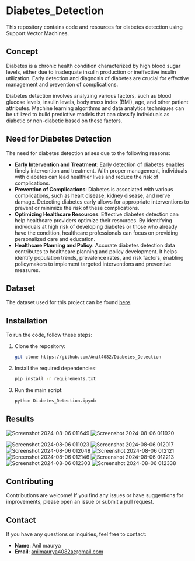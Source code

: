# Diabetes_Detection


This repository contains code and resources for diabetes detection using Support Vector Machines.

## Concept

Diabetes is a chronic health condition characterized by high blood sugar levels, either due to inadequate insulin production or ineffective insulin utilization. Early detection and diagnosis of diabetes are crucial for effective management and prevention of complications.

Diabetes detection involves analyzing various factors, such as blood glucose levels, insulin levels, body mass index (BMI), age, and other patient attributes. Machine learning algorithms and data analytics techniques can be utilized to build predictive models that can classify individuals as diabetic or non-diabetic based on these factors.

## Need for Diabetes Detection

The need for diabetes detection arises due to the following reasons:

- **Early Intervention and Treatment**: Early detection of diabetes enables timely intervention and treatment. With proper management, individuals with diabetes can lead healthier lives and reduce the risk of complications.
- **Prevention of Complications**: Diabetes is associated with various complications, such as heart disease, kidney disease, and nerve damage. Detecting diabetes early allows for appropriate interventions to prevent or minimize the risk of these complications.
- **Optimizing Healthcare Resources**: Effective diabetes detection can help healthcare providers optimize their resources. By identifying individuals at high risk of developing diabetes or those who already have the condition, healthcare professionals can focus on providing personalized care and education.
- **Healthcare Planning and Policy**: Accurate diabetes detection data contributes to healthcare planning and policy development. It helps identify population trends, prevalence rates, and risk factors, enabling policymakers to implement targeted interventions and preventive measures.

## Dataset

The dataset used for this project can be found [here](https://www.kaggle.com/datasets/uciml/pima-indians-diabetes-database).

## Installation

To run the code, follow these steps:

1. Clone the repository:

    ```bash
    git clone https://github.com/Anil4082/Diabetes_Detection
    ```

2. Install the required dependencies:

    ```bash
    pip install -r requirements.txt
    ```

3. Run the main script:

    ```bash
    python Diabetes_Detection.ipynb
    ```

## Results


![Screenshot 2024-08-06 011649](https://github.com/user-attachments/assets/43f40831-e391-4e70-8051-e8c3067bbfc4)
![Screenshot 2024-08-06 011920](https://github.com/user-attachments/assets/0df7164b-d214-47b5-ac8c-604f8aacdf91)

![Screenshot 2024-08-06 011023](https://github.com/user-attachments/assets/5587d44c-b142-4bd8-830f-17e5055e67c8)
![Screenshot 2024-08-06 012017](https://github.com/user-attachments/assets/9253a77d-3706-410e-beb7-cbaaac93c429)
![Screenshot 2024-08-06 012048](https://github.com/user-attachments/assets/9d1c41d9-62ed-4a4a-980d-fcda3bc1355d)
![Screenshot 2024-08-06 012121](https://github.com/user-attachments/assets/c34f8434-0e90-4d9b-b0c9-b3572d819cee)
![Screenshot 2024-08-06 012146](https://github.com/user-attachments/assets/be873243-3613-48af-8d1c-b7f937308299)
![Screenshot 2024-08-06 012213](https://github.com/user-attachments/assets/ed241e6a-e388-4da3-859b-86a55f3f72e8)
![Screenshot 2024-08-06 012303](https://github.com/user-attachments/assets/14e0dbed-98a0-46b0-8444-7b6dd857402e)
![Screenshot 2024-08-06 012338](https://github.com/user-attachments/assets/f82eff40-af36-4099-94ef-308aacdf4302)


## Contributing

Contributions are welcome! If you find any issues or have suggestions for improvements, please open an issue or submit a pull request.

## Contact

If you have any questions or inquiries, feel free to contact:

- **Name**: Anil maurya
- **Email**: anilmaurya4082a@gmail.com
